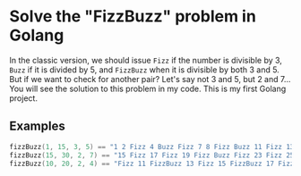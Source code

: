 # Solve the "FizzBuzz" problem in Golang

In the classic version, we should issue ```Fizz``` if the number is divisible by 3, ```Buzz``` if it is divided by 5, and ```FizzBuzz``` when it is divisible by both 3 and 5. But if we want to check for another pair? Let's say not 3 and 5, but 2 and 7... You will see the solution to this problem in my code. This is my first Golang project.
## Examples

```Go
fizzBuzz(1, 15, 3, 5) == "1 2 Fizz 4 Buzz Fizz 7 8 Fizz Buzz 11 Fizz 13 14 FizzBuzz"
fizzBuzz(15, 30, 2, 7) == "15 Fizz 17 Fizz 19 Fizz Buzz Fizz 23 Fizz 25 Fizz 27 FizzBuzz 29 Fizz"
fizzBuzz(10, 20, 2, 4) == "Fizz 11 FizzBuzz 13 Fizz 15 FizzBuzz 17 Fizz 19 FizzBuzz"
```
